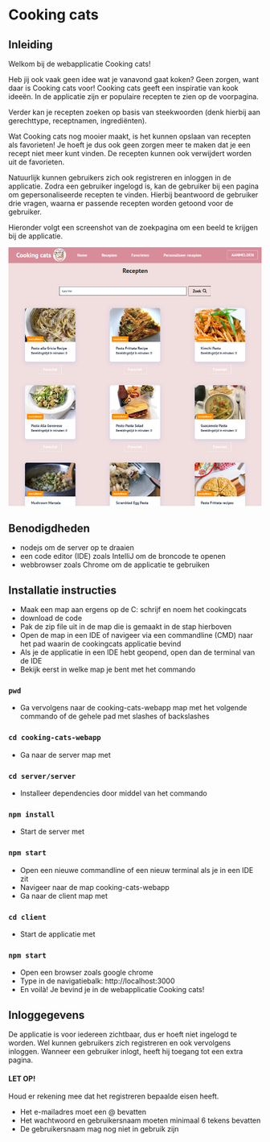 # Cooking cats
## Inleiding
Welkom bij de webapplicatie Cooking cats! 

Heb jij ook vaak geen idee wat je vanavond gaat koken? Geen zorgen, want daar is Cooking cats voor! 
Cooking cats geeft een inspiratie van kook ideeën. In de applicatie zijn er populaire recepten te zien op de voorpagina.

Verder kan je recepten zoeken op basis van steekwoorden (denk hierbij aan gerechttype, receptnamen, ingrediënten). 

Wat Cooking cats nog mooier maakt, is het kunnen opslaan van recepten als favorieten! Je hoeft je dus ook geen zorgen meer te maken dat je een recept niet meer kunt vinden.
De recepten kunnen ook verwijdert worden uit de favorieten.

Natuurlijk kunnen gebruikers zich ook registreren en inloggen in de applicatie. Zodra een gebruiker ingelogd is, kan de gebruiker bij een pagina om gepersonaliseerde recepten te vinden. 
Hierbij beantwoord de gebruiker drie vragen, waarna er passende recepten worden getoond voor de gebruiker.

Hieronder volgt een screenshot van de zoekpagina om een beeld te krijgen bij de applicatie.

![img.png](client/public/images/screenshot-app.png)

## Benodigdheden

- nodejs om de server op te draaien
- een code editor (IDE) zoals IntelliJ om de broncode te openen
- webbrowser zoals Chrome om de applicatie te gebruiken

## Installatie instructies

- Maak een map aan ergens op de C: schrijf en noem het cookingcats
- download de code
- Pak de zip file uit in de map die is gemaakt in de stap hierboven
- Open de map in een IDE of navigeer via een commandline (CMD) naar het pad waarin de cookingcats applicatie bevind
- Als je de applicatie in een IDE hebt geopend, open dan de terminal van de IDE
- Bekijk eerst in welke map je bent met het commando

### `pwd`

- Ga vervolgens naar de cooking-cats-webapp map met het volgende commando of de gehele pad met slashes of backslashes

### `cd cooking-cats-webapp`

- Ga naar de server map met

### `cd server/server`

- Installeer dependencies door middel van het commando

### `npm install`

- Start de server met

### `npm start`

- Open een nieuwe commandline of een nieuw terminal als je in een IDE zit
- Navigeer naar de map cooking-cats-webapp
- Ga naar de client map met

### `cd client`

- Start de applicatie met

### `npm start`

- Open een browser zoals google chrome
- Type in de navigatiebalk: http://localhost:3000
- En voilà! Je bevind je in de webapplicatie Cooking cats!

## Inloggegevens

De applicatie is voor iedereen zichtbaar, dus er hoeft niet ingelogd te worden. Wel kunnen gebruikers zich registreren en ook vervolgens inloggen. 
Wanneer een gebruiker inlogt, heeft hij toegang tot een extra pagina. 

#### LET OP!

Houd er rekening mee dat het registreren bepaalde eisen heeft. 
- Het e-mailadres moet een @ bevatten
- Het wachtwoord en gebruikersnaam moeten minimaal 6 tekens bevatten
- De gebruikersnaam mag nog niet in gebruik zijn
